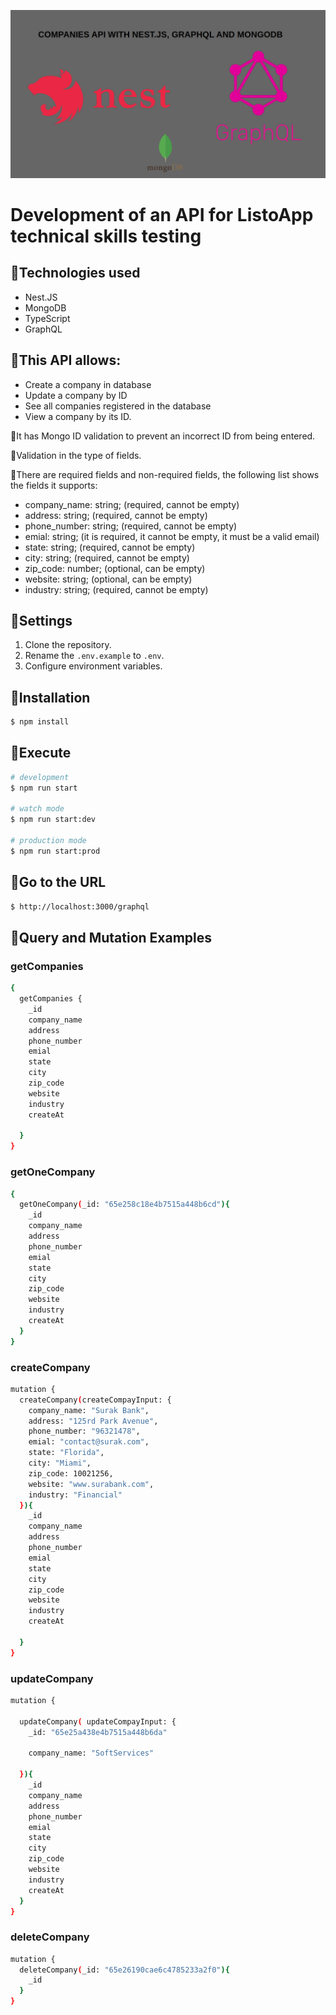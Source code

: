 <p align="center">
  <a target="blank"><img src="./img/nest-graphql.png" width="800" heigth="800" alt="Nest API with GraphQL" /></a>
</p>



# Development of an API for ListoApp technical skills testing 

## 🔸Technologies used
  - Nest.JS
  - MongoDB
  - TypeScript
  - GraphQL

## 🔸This API allows:
  - Create a company in database
  - Update a company by ID
  - See all companies registered in the database
  - View a company by its ID.

🔸It has Mongo ID validation to prevent an incorrect ID from being entered.

🔸Validation in the type of fields.

🔸There are required fields and non-required fields, the following list shows the fields it supports:	
  - company_name: string; (required, cannot be empty)
  - address: string; (required, cannot be empty)
  - phone_number: string; (required, cannot be empty)
  - emial: string; (it is required, it cannot be empty, it must be a valid email)
  - state: string; (required, cannot be empty)
  - city: string; (required, cannot be empty)
  - zip_code: number; (optional, can be empty)
  - website: string; (optional, can be empty)
  - industry: string; (required, cannot be empty)

 

## 🔸Settings
  1. Clone the repository.
  2. Rename the ```.env.example``` to ```.env```.
  3. Configure environment variables.

## 🔸Installation

```bash
$ npm install
```

## 🔸Execute

```bash
# development
$ npm run start

# watch mode
$ npm run start:dev

# production mode
$ npm run start:prod
```

## 🔸Go to the URL

```bash
$ http://localhost:3000/graphql
```

## 🔸Query and Mutation Examples

### getCompanies
```bash
{
  getCompanies {
  	_id
    company_name
    address
    phone_number
    emial
    state 
    city
    zip_code
    website
    industry
    createAt
    
  }
}
```
### getOneCompany
```bash
{
  getOneCompany(_id: "65e258c18e4b7515a448b6cd"){
    _id
    company_name
    address
    phone_number
    emial
    state 
    city
    zip_code
    website
    industry
    createAt
  }
}
```
### createCompany
```bash
mutation {
  createCompany(createCompayInput: {
    company_name: "Surak Bank",
    address: "125rd Park Avenue",
    phone_number: "96321478",
    emial: "contact@surak.com",
    state: "Florida",
    city: "Miami",
    zip_code: 10021256,
    website: "www.surabank.com",
    industry: "Financial"
  }){
    _id
    company_name
    address
    phone_number
    emial
    state 
    city
    zip_code
    website
    industry
    createAt
    
  }
}
```
### updateCompany
```bash
mutation {
  
  updateCompany( updateCompayInput: {
    _id: "65e25a438e4b7515a448b6da"
   
   	company_name: "SoftServices"
    
  }){
    _id
    company_name
    address
    phone_number
    emial
    state 
    city
    zip_code
    website
    industry
    createAt
  }
}
```
### deleteCompany
```bash
mutation {
  deleteCompany(_id: "65e26190cae6c4785233a2f0"){
    _id
  }
}
```
